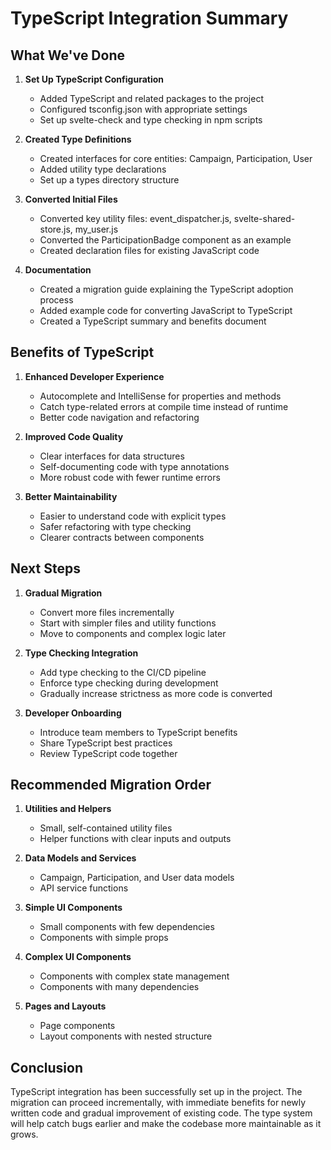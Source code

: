 # TypeScript Integration Summary

## What We've Done

1. **Set Up TypeScript Configuration**
   - Added TypeScript and related packages to the project
   - Configured tsconfig.json with appropriate settings
   - Set up svelte-check and type checking in npm scripts

2. **Created Type Definitions**
   - Created interfaces for core entities: Campaign, Participation, User
   - Added utility type declarations
   - Set up a types directory structure

3. **Converted Initial Files**
   - Converted key utility files: event_dispatcher.js, svelte-shared-store.js, my_user.js
   - Converted the ParticipationBadge component as an example
   - Created declaration files for existing JavaScript code

4. **Documentation**
   - Created a migration guide explaining the TypeScript adoption process
   - Added example code for converting JavaScript to TypeScript
   - Created a TypeScript summary and benefits document

## Benefits of TypeScript

1. **Enhanced Developer Experience**
   - Autocomplete and IntelliSense for properties and methods
   - Catch type-related errors at compile time instead of runtime
   - Better code navigation and refactoring

2. **Improved Code Quality**
   - Clear interfaces for data structures
   - Self-documenting code with type annotations
   - More robust code with fewer runtime errors

3. **Better Maintainability**
   - Easier to understand code with explicit types
   - Safer refactoring with type checking
   - Clearer contracts between components

## Next Steps

1. **Gradual Migration**
   - Convert more files incrementally
   - Start with simpler files and utility functions
   - Move to components and complex logic later

2. **Type Checking Integration**
   - Add type checking to the CI/CD pipeline
   - Enforce type checking during development
   - Gradually increase strictness as more code is converted

3. **Developer Onboarding**
   - Introduce team members to TypeScript benefits
   - Share TypeScript best practices
   - Review TypeScript code together

## Recommended Migration Order

1. **Utilities and Helpers**
   - Small, self-contained utility files
   - Helper functions with clear inputs and outputs

2. **Data Models and Services**
   - Campaign, Participation, and User data models
   - API service functions

3. **Simple UI Components**
   - Small components with few dependencies
   - Components with simple props

4. **Complex UI Components**
   - Components with complex state management
   - Components with many dependencies

5. **Pages and Layouts**
   - Page components
   - Layout components with nested structure

## Conclusion

TypeScript integration has been successfully set up in the project. The migration can proceed incrementally, with immediate benefits for newly written code and gradual improvement of existing code. The type system will help catch bugs earlier and make the codebase more maintainable as it grows.
